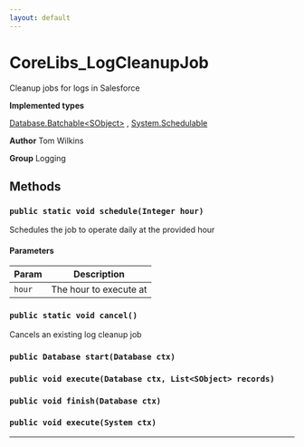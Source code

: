 ```yaml
---
layout: default
---
```

# CoreLibs_LogCleanupJob

Cleanup jobs for logs in Salesforce


**Implemented types**

[Database.Batchable&lt;SObject&gt;](Database.Batchable&lt;SObject&gt;)
, 
[System.Schedulable](System.Schedulable)


**Author** Tom Wilkins


**Group** Logging

## Methods
### `public static void schedule(Integer hour)`

Schedules the job to operate daily at the provided hour

#### Parameters

|Param|Description|
|---|---|
|`hour`|The hour to execute at|

### `public static void cancel()`

Cancels an existing log cleanup job

### `public Database start(Database ctx)`
### `public void execute(Database ctx, List<SObject> records)`
### `public void finish(Database ctx)`
### `public void execute(System ctx)`
---
